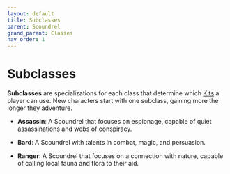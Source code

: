 ```yaml
---
layout: default
title: Subclasses
parent: Scoundrel
grand_parent: Classes
nav_order: 1
---
```


# Subclasses

**Subclasses** are specializations for each class that determine which [Kits](kits.md) a player can use. New characters start with one subclass, gaining more the longer they adventure.

-   **<span style="color: {{ site.scoundrel_color }}">Assassin</span>**: A Scoundrel that focuses on espionage, capable of quiet assassinations and webs of conspiracy.

-   **<span style="color: {{ site.scoundrel_color }}">Bard</span>**: A Scoundrel with talents in combat, magic, and persuasion.

-   **<span style="color: {{ site.scoundrel_color }}">Ranger</span>**: A Scoundrel that focuses on a connection with nature, capable of calling local fauna and flora to their aid.
